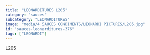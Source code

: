 ```yaml
---
title: "LEONARDITURES L205"
category: "sauces"
subcategory: "LEONARDITURES"
image: "media/4 SAUCES CONDIMENTS/LEONARDI PICTURES/L205.jpg"
id: "sauces-leonarditures-376"
tags: ["LEONARDI"]
---
```


L205

